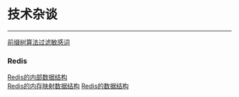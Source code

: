 # 技术杂谈
----
[前缀树算法过滤敏感词](https://github.com/zhuqianqian1996/Technology/blob/master/%E5%89%8D%E7%BC%80%E6%A0%91%E7%AE%97%E6%B3%95%E8%BF%87%E6%BB%A4%E6%95%8F%E6%84%9F%E8%AF%8D.md)<br>
### Redis
[Redis的内部数据结构](https://github.com/zhuqianqian1996/Technology/blob/master/Redis%E7%9A%84%E5%86%85%E9%83%A8%E6%95%B0%E6%8D%AE%E7%BB%93%E6%9E%84.md)<br>
[Redis的内存映射数据结构](https://github.com/zhuqianqian1996/Technology/blob/master/Redis%E7%9A%84%E5%86%85%E5%AD%98%E6%98%A0%E5%B0%84%E6%95%B0%E6%8D%AE%E7%BB%93%E6%9E%84.md)
[Redis的数据结构](https://github.com/zhuqianqian1996/Technology/blob/master/%E6%95%B0%E6%8D%AE%E7%B1%BB%E5%9E%8B.md)
